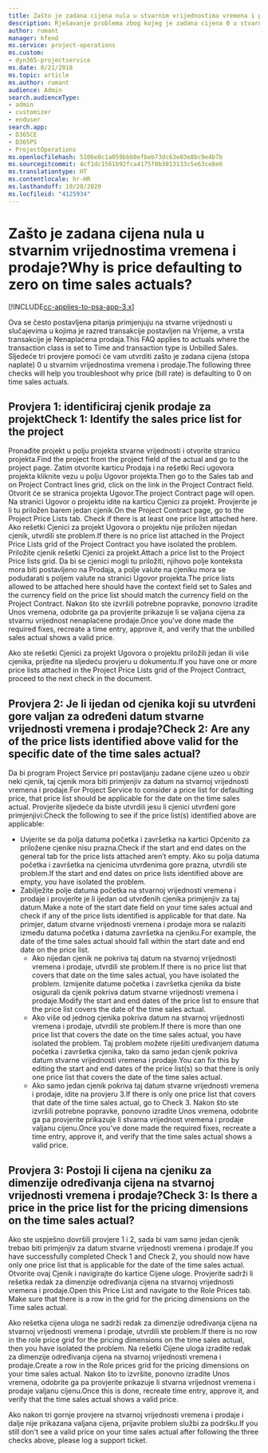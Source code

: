 ```yaml
---
title: Zašto je zadana cijena nula u stvarnim vrijednostima vremena i prodaje?
description: Rješavanje problema zbog kojeg je zadana cijena 0 u stvarnim vrijednostima vremena i prodaje.
author: rumant
manager: kfend
ms.service: project-operations
ms.custom:
- dyn365-projectservice
ms.date: 8/21/2018
ms.topic: article
ms.author: rumant
audience: Admin
search.audienceType:
- admin
- customizer
- enduser
search.app:
- D365CE
- D365PS
- ProjectOperations
ms.openlocfilehash: 5106e8c1a059bbb0efbeb73dc63e03e8bc9e4b7b
ms.sourcegitcommit: 4cf1dc1561b92fca4175f0b3813133c5e63ce8e6
ms.translationtype: HT
ms.contentlocale: hr-HR
ms.lasthandoff: 10/28/2020
ms.locfileid: "4125934"
---
```

# <a name="why-is-price-defaulting-to-zero-on-time-sales-actuals"></a><span data-ttu-id="712c2-103">Zašto je zadana cijena nula u stvarnim vrijednostima vremena i prodaje?</span><span class="sxs-lookup"><span data-stu-id="712c2-103">Why is price defaulting to zero on time sales actuals?</span></span>

[!INCLUDE[cc-applies-to-psa-app-3.x](../includes/cc-applies-to-psa-app-3x.md)]

<span data-ttu-id="712c2-104">Ova se često postavljena pitanja primjenjuju na stvarne vrijednosti u slučajevima u kojima je razred transakcije postavljen na Vrijeme, a vrsta transakcije je Nenaplaćena prodaja.</span><span class="sxs-lookup"><span data-stu-id="712c2-104">This FAQ applies to actuals where the transaction class is set to Time and transaction type is Unbilled Sales.</span></span> <span data-ttu-id="712c2-105">Sljedeće tri provjere pomoći će vam utvrditi zašto je zadana cijena (stopa naplate) 0 u stvarnim vrijednostima vremena i prodaje.</span><span class="sxs-lookup"><span data-stu-id="712c2-105">The following three checks will help you troubleshoot why price (bill rate) is defaulting to 0 on time sales actuals.</span></span>

## <a name="check-1-identify-the-sales-price-list-for-the-project"></a><span data-ttu-id="712c2-106">Provjera 1: identificiraj cjenik prodaje za projekt</span><span class="sxs-lookup"><span data-stu-id="712c2-106">Check 1: Identify the sales price list for the project</span></span>

<span data-ttu-id="712c2-107">Pronađite projekt u polju projekta stvarne vrijednosti i otvorite stranicu projekta.</span><span class="sxs-lookup"><span data-stu-id="712c2-107">Find the project from the project field of the actual and go to the project page.</span></span> <span data-ttu-id="712c2-108">Zatim otvorite karticu Prodaja i na rešetki Reci ugovora projekta kliknite vezu u polju Ugovor projekta.</span><span class="sxs-lookup"><span data-stu-id="712c2-108">Then go to the Sales tab and on Project Contract lines grid, click on the link in the Project Contract field.</span></span> <span data-ttu-id="712c2-109">Otvorit će se stranica projekta Ugovor.</span><span class="sxs-lookup"><span data-stu-id="712c2-109">The project Contract page will open.</span></span> <span data-ttu-id="712c2-110">Na stranici Ugovor o projektu idite na karticu Cjenici za projekt. Provjerite je li tu priložen barem jedan cjenik.</span><span class="sxs-lookup"><span data-stu-id="712c2-110">On the Project Contract page, go to the Project Price Lists tab. Check if there is at least one price list attached here.</span></span> <span data-ttu-id="712c2-111">Ako rešetki Cjenici za projekt Ugovora o projektu nije priložen nijedan cjenik, utvrdili ste problem.</span><span class="sxs-lookup"><span data-stu-id="712c2-111">If there is no price list attached in the Project Price Lists grid of the Project Contract you have isolated the problem.</span></span> <span data-ttu-id="712c2-112">Priložite cjenik rešetki Cjenici za projekt.</span><span class="sxs-lookup"><span data-stu-id="712c2-112">Attach a price list to the Project Price lists grid.</span></span> <span data-ttu-id="712c2-113">Da bi se cjenici mogli tu priložiti, njihovo polje konteksta mora biti postavljeno na Prodaja, a polje valute na cjeniku mora se podudarati s poljem valute na stranici Ugovor projekta.</span><span class="sxs-lookup"><span data-stu-id="712c2-113">The price lists allowed to be attached here should have the context field set to Sales and the currency field on the price list should match the currency field on the Project Contract.</span></span> <span data-ttu-id="712c2-114">Nakon što ste izvršili potrebne popravke, ponovno izradite Unos vremena, odobrite ga pa provjerite prikazuje li se valjana cijena za stvarnu vrijednost nenaplaćene prodaje.</span><span class="sxs-lookup"><span data-stu-id="712c2-114">Once you’ve done made the required fixes, recreate a time entry, approve it, and verify that the unbilled sales actual shows a valid price.</span></span> 

<span data-ttu-id="712c2-115">Ako ste rešetki Cjenici za projekt Ugovora o projektu priložili jedan ili više cjenika, prijeđite na sljedeću provjeru u dokumentu.</span><span class="sxs-lookup"><span data-stu-id="712c2-115">If you have one or more price lists attached in the Project Price Lists grid of the Project Contract, proceed to the next check in the document.</span></span>

## <a name="check-2-are-any-of-the-price-lists-identified-above-valid-for-the-specific-date-of-the-time-sales-actual"></a><span data-ttu-id="712c2-116">Provjera 2: Je li ijedan od cjenika koji su utvrđeni gore valjan za određeni datum stvarne vrijednosti vremena i prodaje?</span><span class="sxs-lookup"><span data-stu-id="712c2-116">Check 2: Are any of the price lists identified above valid for the specific date of the time sales actual?</span></span>

<span data-ttu-id="712c2-117">Da bi program Project Service pri postavljanju zadane cijene uzeo u obzir neki cjenik, taj cjenik mora biti primjenjiv za datum na stvarnoj vrijednosti vremena i prodaje.</span><span class="sxs-lookup"><span data-stu-id="712c2-117">For Project Service to consider a price list for defaulting price, that price list should be applicable for the date on the time sales actual.</span></span> <span data-ttu-id="712c2-118">Provjerite sljedeće da biste utvrdili jesu li cjenici utvrđeni gore primjenjivi:</span><span class="sxs-lookup"><span data-stu-id="712c2-118">Check the following to see if the price list(s) identified above are applicable:</span></span>
- <span data-ttu-id="712c2-119">Uvjerite se da polja datuma početka i završetka na kartici Općenito za priložene cjenike nisu prazna.</span><span class="sxs-lookup"><span data-stu-id="712c2-119">Check if the start and end dates on the general tab for the price lists attached aren’t empty.</span></span> <span data-ttu-id="712c2-120">Ako su polja datuma početka i završetka na cjenicima utvrđenima gore prazna, utvrdili ste problem.</span><span class="sxs-lookup"><span data-stu-id="712c2-120">If the start and end dates on price lists identified above are empty, you have isolated the problem.</span></span> 
- <span data-ttu-id="712c2-121">Zabilježite polje datuma početka na stvarnoj vrijednosti vremena i prodaje i provjerite je li ijedan od utvrđenih cjenika primjenjiv za taj datum.</span><span class="sxs-lookup"><span data-stu-id="712c2-121">Make a note of the start date field on your time sales actual and check if any of the price lists identified is applicable for that date.</span></span> <span data-ttu-id="712c2-122">Na primjer, datum stvarne vrijednosti vremena i prodaje mora se nalaziti između datuma početka i datuma završetka na cjeniku.</span><span class="sxs-lookup"><span data-stu-id="712c2-122">For example, the date of the time sales actual should fall within the start date and end date on the price list.</span></span> 
    - <span data-ttu-id="712c2-123">Ako nijedan cjenik ne pokriva taj datum na stvarnoj vrijednosti vremena i prodaje, utvrdili ste problem.</span><span class="sxs-lookup"><span data-stu-id="712c2-123">If there is no price list that covers that date on the time sales actual, you have isolated the problem.</span></span> <span data-ttu-id="712c2-124">Izmijenite datume početka i završetka cjenika da biste osigurali da cjenik pokriva datum stvarne vrijednosti vremena i prodaje.</span><span class="sxs-lookup"><span data-stu-id="712c2-124">Modify the start and end dates of the price list to ensure that the price list covers the date of the time sales actual.</span></span> 
    - <span data-ttu-id="712c2-125">Ako više od jednog cjenika pokriva datum na stvarnoj vrijednosti vremena i prodaje, utvrdili ste problem.</span><span class="sxs-lookup"><span data-stu-id="712c2-125">If there is more than one price list that covers the date on the time sales actual, you have isolated the problem.</span></span> <span data-ttu-id="712c2-126">Taj problem možete riješiti uređivanjem datuma početka i završetka cjenika, tako da samo jedan cjenik pokriva datum stvarne vrijednosti vremena i prodaje.</span><span class="sxs-lookup"><span data-stu-id="712c2-126">You can fix this by editing the start and end dates of the price list(s) so that there is only one price list that covers the date of the time sales actual.</span></span> 
    - <span data-ttu-id="712c2-127">Ako samo jedan cjenik pokriva taj datum stvarne vrijednosti vremena i prodaje, idite na provjeru 3.</span><span class="sxs-lookup"><span data-stu-id="712c2-127">If there is only one price list that covers that date of the time sales actual, go to Check 3.</span></span>
<span data-ttu-id="712c2-128">Nakon što ste izvršili potrebne popravke, ponovno izradite Unos vremena, odobrite ga pa provjerite prikazuje li stvarna vrijednost vremena i prodaje valjanu cijenu.</span><span class="sxs-lookup"><span data-stu-id="712c2-128">Once you’ve done made the required fixes, recreate a time entry, approve it, and verify that the time sales actual shows a valid price.</span></span>

## <a name="check-3-is-there-a-price-in-the-price-list-for-the-pricing-dimensions-on-the-time-sales-actual"></a><span data-ttu-id="712c2-129">Provjera 3: Postoji li cijena na cjeniku za dimenzije određivanja cijena na stvarnoj vrijednosti vremena i prodaje?</span><span class="sxs-lookup"><span data-stu-id="712c2-129">Check 3: Is there a price in the price list for the pricing dimensions on the time sales actual?</span></span>

<span data-ttu-id="712c2-130">Ako ste uspješno dovršili provjere 1 i 2, sada bi vam samo jedan cjenik trebao biti primjenjiv za datum stvarne vrijednosti vremena i prodaje.</span><span class="sxs-lookup"><span data-stu-id="712c2-130">If you have successfully completed Check 1 and Check 2, you should now have only one price list that is applicable for the date of the time sales actual.</span></span> <span data-ttu-id="712c2-131">Otvorite ovaj Cjenik i navigirajte do kartice Cijene uloge. Provjerite sadrži li rešetka redak za dimenzije određivanja cijena na stvarnoj vrijednosti vremena i prodaje.</span><span class="sxs-lookup"><span data-stu-id="712c2-131">Open this Price List and navigate to the Role Prices tab. Make sure that there is a row in the grid for the pricing dimensions on the Time sales actual.</span></span>

<span data-ttu-id="712c2-132">Ako rešetka cijena uloga ne sadrži redak za dimenzije određivanja cijena na stvarnoj vrijednosti vremena i prodaje, utvrdili ste problem.</span><span class="sxs-lookup"><span data-stu-id="712c2-132">If there is no row in the role price grid for the pricing dimensions on the time sales actual, then you have isolated the problem.</span></span> <span data-ttu-id="712c2-133">Na rešetki Cijene uloga izradite redak za dimenzije određivanja cijena na stvarnoj vrijednosti vremena i prodaje.</span><span class="sxs-lookup"><span data-stu-id="712c2-133">Create a row in the Role prices grid for the pricing dimensions on your time sales actual.</span></span> <span data-ttu-id="712c2-134">Nakon što to izvršite, ponovno izradite Unos vremena, odobrite ga pa provjerite prikazuje li stvarna vrijednost vremena i prodaje valjanu cijenu.</span><span class="sxs-lookup"><span data-stu-id="712c2-134">Once this is done, recreate time entry, approve it, and verify that the time sales actual shows a valid price.</span></span>

<span data-ttu-id="712c2-135">Ako nakon tri gornje provjere na stvarnoj vrijednosti vremena i prodaje i dalje nije prikazana valjana cijena, prijavite problem službi za podršku.</span><span class="sxs-lookup"><span data-stu-id="712c2-135">If you still don't see a valid price on your time sales actual after following the three checks above, please log a support ticket.</span></span> 

